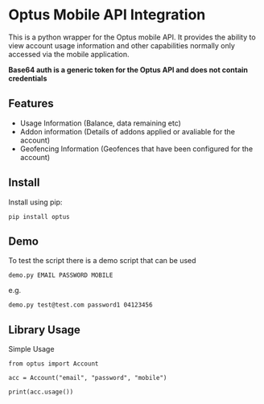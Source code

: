 # Optus Mobile API Integration

This is a python wrapper for the Optus mobile API. It provides the ability to view account usage information and other capabilities normally only accessed via the mobile application. 

**Base64 auth is a generic token for the Optus API and does not contain credentials**


## Features

* Usage Information (Balance, data remaining etc)
* Addon information (Details of addons applied or avaliable for the account)
* Geofencing Information (Geofences that have been configured for the account)

## Install

Install using pip:
```
pip install optus
```

## Demo
To test the script there is a demo script that can be used
```
demo.py EMAIL PASSWORD MOBILE
```

e.g.
```
demo.py test@test.com password1 04123456
```


## Library Usage

Simple Usage
``` 
from optus import Account

acc = Account("email", "password", "mobile")

print(acc.usage())
```